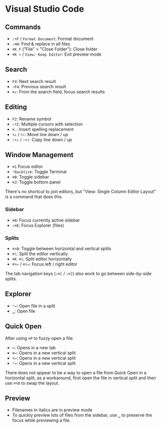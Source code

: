 # Visual Studio Code

## Commands

- `⇧⌥F` / `Format Document`: Format document
- `⇧⌘H`: Find & replace in all files
- `⌘K F` ("File" > "Close Folder"): Close folder
- `⌘K ↩` / `View: Keep Editor`: Exit preview mode

## Search

- `F4`: Next search result
- `⇧F4`: Previous search result
- `⌘↓`: From the search field, focus search results

## Editing

- `F2`: Rename symbol
- `⇧⌥I`: Multiple cursors with selection
- `⌘.`: Insert spelling replacement
- `⌥↓` / `⌥↑`: Move line down / up
- `⇧⌥↓` / `⇧⌥↑`: Copy line down / up

## Window Management

- `⌘1` Focus editor
- `⌃backtick`: Toggle Terminal
- `⌘B`: Toggle sidebar
- `⌘J`: Toggle bottom panel

There's no shortcut to join editors, but "View: Single Column Editor Layout" is a command that does this.

### Sidebar

- `⌘0`: Focus currently active sidebar
- `⇧⌘E`: Focus Explorer (files)

### Splits

- `⌘⌥0`: Toggle between horizontal and vertical splits
- `⌘\`: Split the editor vertically
- `⌘K ⌘\`: Split editor horizontally
- `⌘⌥←` / `⌘⌥→`: Focus left / right editor

The tab navigation keys (`⇧⌘[` / `⇧⌘]`) also work to go between side-by-side splits.

## Explorer

- `⌃↩`: Open file in a split
- `␣`: Open file

## Quick Open

After using `⌘P` to fuzzy open a file:

- `↩`: Opens in a new tab
- `⌘↩`: Opens in a new vertical split
- `⌥↩`: Opens in a new vertical split
- `⌃↩`: Opens in a new vertical split

There does not appear to be a way to open a file from Quick Open in a horizontal split, as a workaround, first open the file in vertical split and then use `⌘⌥0` to swap the layout.

## Preview

- Filenames in italics are in preview mode
- To quickly preview lots of files from the sidebar, use `␣` to preserve the focus while previewing a file.